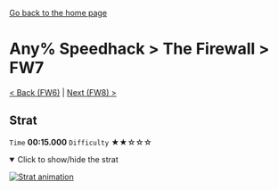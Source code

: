 [Go back to the home page](https://github.com/Doublevil/scbspeedrun)

# Any% Speedhack > The Firewall > FW7

[< Back (FW6)](https://github.com/Doublevil/scbspeedrun/blob/main/levels/any_sh/FW/FW6.md) | [Next (FW8) >](https://github.com/Doublevil/scbspeedrun/blob/main/levels/any_sh/FW/FW8.md)

## Strat

`Time` **00:15.000** `Difficulty` ★★☆☆☆
<details open>
  <summary>Click to show/hide the strat</summary>

  [![Strat animation](https://github.com/Doublevil/scbspeedrun/blob/main/media/levels/FW/FW7_Strat.webp)](https://github.com/Doublevil/scbspeedrun/blob/main/media/levels/FW/FW7_Strat.mp4?raw=true)
</details>
